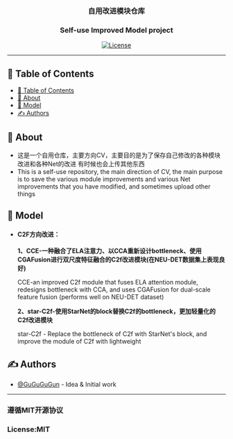 <h3 align="center">自用改进模块仓库</h3>
<h3 align="center">Self-use Improved Model project</h3>

<div align="center">

[![License](https://img.shields.io/badge/license-MIT-blue.svg)](/LICENSE)

</div>

---


## 📝 Table of Contents

- [📝 Table of Contents](#-table-of-contents)
- [🧐 About ](#-about-)
- [🎈 Model ](#-model-)
- [✍️ Authors ](#️-authors-)

## 🧐 About <a name = "about"></a>

- 这是一个自用仓库，主要方向CV，主要目的是为了保存自己修改的各种模块改进和各种Net的改进
有时候也会上传其他东西
- This is a self-use repository, the main direction of CV, the main purpose is to save the various module improvements and various Net improvements that you have modified, and sometimes upload other things

## 🎈 Model <a name = "model"></a>
- <h4>C2F方向改进：</h4>
  <p><b>1、CCE-一种融合了ELA注意力、以CCA重新设计bottleneck、使用CGAFusion进行双尺度特征融合的C2f改进模块(在NEU-DET数据集上表现良好)</b></p>
  <p >CCE-an improved C2f module that fuses ELA attention module, redesigns bottleneck with CCA, and uses CGAFusion for dual-scale feature fusion (performs well on NEU-DET dataset)</p>
  <p><b>2、star-C2f-使用StarNet的block替换C2f的bottleneck，更加轻量化的C2f改进模块</b></p>
  <p> star-C2f - Replace the bottleneck of C2f with StarNet's block, and improve the module of C2f with lightweight</p>


## ✍️ Authors <a name = "authors"></a>

- [@GuGuGuGun](https://github.com/GuGuGuGun) - Idea & Initial work
---
<h3>遵循MIT开源协议</h3>
<h3>License:MIT</h3>
